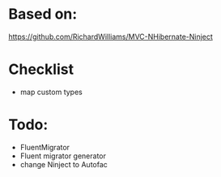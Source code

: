 ﻿# Based on:
https://github.com/RichardWilliams/MVC-NHibernate-Ninject

# Checklist
- map custom types

# Todo:
- FluentMigrator
- Fluent migrator generator
- change Ninject to Autofac